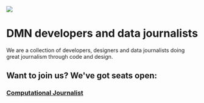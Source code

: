 ![](http://res.dallasnews.com/resrsc/images/gl-Logos/dnLogoBLK.png)

# DMN developers and data journalists

We are a collection of developers, designers and data journalists doing great journalism through code and design.

## Want to join us? We've got seats open:

### [Computational Journalist](computational-journalist.md)
